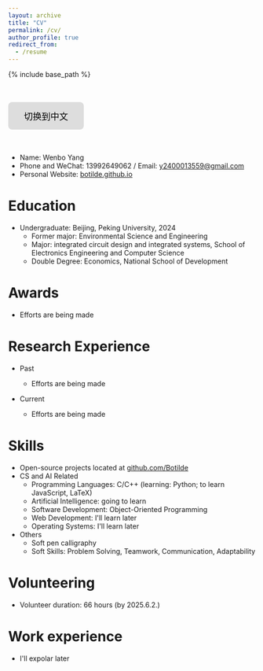 ```yaml
---
layout: archive
title: "CV"
permalink: /cv/
author_profile: true
redirect_from:
  - /resume
---
```




{% include base_path %}

<head>
    <meta charset="UTF-8">
    <meta name="viewport" content="width=device-width, initial-scale=1.0">
    <title>中文页面</title>
    <style>
        .btn {
            background-color: #ddd; 
            border: none;
            color: black;
            padding: 15px 32px;
            text-align: center;
            text-decoration: none;
            display: inline-block;
            font-size: 18px;
            cursor: pointer;
            border-radius: 8px;
            transition: background-color 0.3s, transform 0.2s;
        }
        .btn:hover {
            background-color: #ccc; 
            transform: scale(1.1); /* 放大效果 */
        }
        .btn:active {
            background-color: #bbb; /* 点击时变更颜色 */
            transform: scale(1.05); /* 按钮按下时稍微缩小 */
        }
    </style>
</head>
<body>
    <br/><br/>
    <div class="container">
<button class="btn" onclick="window.location.href='/cv-zh'">切换到中文</button>
    </div>
    <br/><br/>
</body>

* Name: Wenbo Yang  
* Phone and WeChat: 13992649062 / Email: [y2400013559@gmail.com](y2400013559@gmail.com)
* Personal Website: [botilde.github.io](https://botilde.github.io/)

Education
======
* Undergraduate: Beijing, Peking University, 2024
  * Former major: Environmental Science and Engineering
  * Major: integrated circuit design and integrated systems, School of Electronics Engineering and Computer Science
  * Double Degree: Economics, National School of Development

Awards
======
* Efforts are being made

Research Experience
======
* Past 
  * Efforts are being made

* Current
  * Efforts are being made

Skills
======
* Open-source projects located at [github.com/Botilde](https://github.com/Botilde)
* CS and AI Related
  * Programming Languages: C/C++ (learning: Python; to learn JavaScript, LaTeX)
  * Artificial Intelligence: going to learn
  * Software Development: Object-Oriented Programming
  * Web Development: I'll learn later
  * Operating Systems: I'll learn later
* Others
  * Soft pen calligraphy
  * Soft Skills: Problem Solving, Teamwork, Communication, Adaptability

Volunteering
======
* Volunteer duration: 66 hours (by 2025.6.2.)


Work experience
======
* I'll expolar later


<!--
Work experience
======
* Summer 2015: Research Assistant
  * Github University
  * Duties included: Tagging issues
  * Supervisor: Professor Git

* Fall 2015: Research Assistant
  * Github University
  * Duties included: Merging pull requests
  * Supervisor: Professor Hub
  


Publications
======
  <ul>{% for post in site.publications %}
    {% include archive-single-cv.html %}
  {% endfor %}</ul>
  
Talks
======
  <ul>{% for post in site.talks %}
    {% include archive-single-talk-cv.html %}
  {% endfor %}</ul>
  
Teaching
======
  <ul>{% for post in site.teaching %}
    {% include archive-single-cv.html %}
  {% endfor %}</ul>
  
Service and leadership
======
* Currently signed in to 43 different slack teams
-->